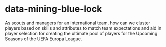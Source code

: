 # data-mining-blue-lock
As scouts and managers for an international team, how can we cluster players based on skills and attributes to match team expectations and aid in player selection for creating the ultimate pool of players for the Upcoming Seasons of the UEFA Europa League.
